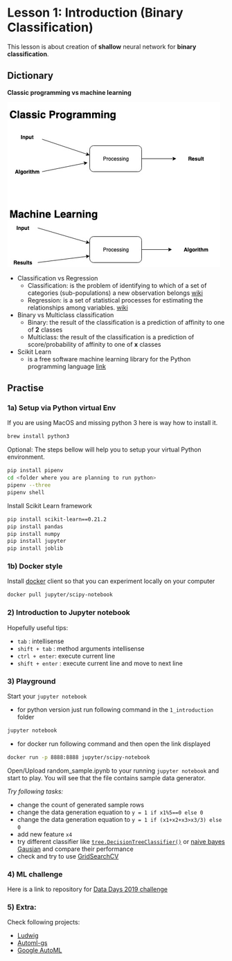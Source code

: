 # Lesson 1: Introduction (Binary Classification)

This lesson is about creation of **shallow** neural network for **binary classification**.

## Dictionary
**Classic programming vs machine learning**

![1_classic_vs_ml](./images/1_classic_vs_ml.jpg)  
- Classification vs Regression
    - Classification: is the problem of identifying to which of a set of categories (sub-populations) a new observation belongs [wiki](https://en.wikipedia.org/wiki/Statistical_classification)
    - Regression:  is a set of statistical processes for estimating the relationships among variables. [wiki](https://en.wikipedia.org/wiki/Regression_analysis)
- Binary vs Multiclass classification
    - Binary: the result of the classification is a prediction of affinity to one of **2** classes
    - Multiclass: the result of the classification is a prediction of score/probability of affinity to one of **x** classes
- Scikit Learn
    - is a free software machine learning library for the Python programming language [link](https://scikit-learn.org/stable/)


## Practise
### 1a) Setup via Python virtual Env

If you are using MacOS and missing python 3 here is way how to install it.
```bash
brew install python3
```

Optional: The steps bellow will help you to setup your virtual Python environment. 
```bash
pip install pipenv
cd <folder where you are planning to run python>
pipenv --three
pipenv shell
```

Install Scikit Learn framework
```bash
pip install scikit-learn==0.21.2 
pip install pandas
pip install numpy
pip install jupyter
pip install joblib
```

### 1b) Docker style
Install [docker](https://www.docker.com/get-started) client so that you can experiment locally on your computer 
```bash
docker pull jupyter/scipy-notebook
```

### 2) Introduction to Jupyter notebook


Hopefully useful tips:
- `tab` : intellisense
- `shift + tab` : method arguments intellisense
- `ctrl + enter`: execute current line
- `shift + enter` : execute current line and move to next line 

### 3) Playground
Start your `jupyter notebook`
- for python version just run following command in the `1_introduction` folder
```bash
jupyter notebook
```
- for docker run following command and then open the link displayed
```bash
docker run -p 8888:8888 jupyter/scipy-notebook
```

Open/Upload random_sample.ipynb to your running `jupyter notebook` and start to play. You will see that the file contains sample data generator. 

*Try following tasks:*
- change the count of generated sample rows
- change the data generation equation to `y = 1 if x1%5==0 else 0` 
- change the data generation equation to `y = 1 if (x1+x2+x3>x3/3) else 0`
- add new feature `x4` 
- try different classifier like [`tree.DecisionTreeClassifier()`](https://scikit-learn.org/stable/modules/generated/sklearn.tree.DecisionTreeClassifier.html) or [naive bayes Gausian]() and compare their performance
- check and try to use [GridSearchCV](https://scikit-learn.org/stable/modules/generated/sklearn.model_selection.GridSearchCV.html)
 

### 4) ML challenge
Here is a link to repository for [Data Days 2019 challenge](https://github.com/anfibil/dataday19_intro_to_ml)

### 5) Extra:
Check following projects:
- [Ludwig](https://github.com/uber/ludwig)
- [Automl-gs](https://github.com/vvalouch/automl-gs)
- [Google AutoML](https://cloud.google.com/automl/)




